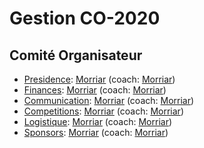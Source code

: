 # Gestion CO-2020

## Comité Organisateur

* [Presidence](https://github.com/moz-code/co-2020/labels/Presidence): [Morriar](https://github.com/Morriar) (coach: [Morriar](https://github.com/Morriar))
* [Finances](https://github.com/moz-code/co-2020/labels/Finances): [Morriar](https://github.com/Morriar) (coach: [Morriar](https://github.com/Morriar))
* [Communication](https://github.com/moz-code/co-2020/labels/Communication): [Morriar](https://github.com/Morriar) (coach: [Morriar](https://github.com/Morriar))
* [Competitions](https://github.com/moz-code/co-2020/labels/Competitions): [Morriar](https://github.com/Morriar) (coach: [Morriar](https://github.com/Morriar))
* [Logistique](https://github.com/moz-code/co-2020/labels/Logistique): [Morriar](https://github.com/Morriar) (coach: [Morriar](https://github.com/Morriar))
* [Sponsors](https://github.com/moz-code/co-2020/labels/Sponsors): [Morriar](https://github.com/Morriar) (coach: [Morriar](https://github.com/Morriar))

